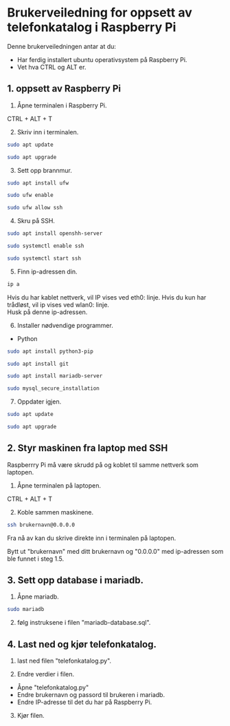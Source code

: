 # Brukerveiledning for oppsett av telefonkatalog i Raspberry Pi

Denne brukerveiledningen antar at du:
- Har ferdig installert ubuntu operativsystem på Raspberry Pi.
- Vet hva CTRL og ALT er.

## 1. oppsett av Raspberry Pi

1. Åpne terminalen i Raspberry Pi.

CTRL + ALT + T

2. Skriv inn i terminalen.

```bash
sudo apt update
```
```bash
sudo apt upgrade
```

3. Sett opp brannmur.

```bash
sudo apt install ufw
```
```bash
sudo ufw enable
```
```bash
sudo ufw allow ssh
```

4. Skru på SSH.

```bash
sudo apt install openshh-server
```
```bash
sudo systemctl enable ssh
```
```bash
sudo systemctl start ssh
```

5. Finn ip-adressen din.

```bash
ip a
```

Hvis du har kablet nettverk, vil IP vises ved eth0: linje. Hvis du kun har trådløst, vil ip vises ved wlan0: linje.  
Husk på denne ip-adressen.

6. Installer nødvendige programmer.

- Python
```bash
sudo apt install python3-pip
```
```bash
sudo apt install git
```
```bash
sudo apt install mariadb-server
```
```bash
sudo mysql_secure_installation
```

7. Oppdater igjen.

```bash
sudo apt update
```
```bash
sudo apt upgrade
```

## 2. Styr maskinen fra laptop med SSH

Raspberrry Pi må være skrudd på og koblet til samme nettverk som laptopen. 

1. Åpne terminalen på laptopen.

CTRL + ALT + T

2. Koble sammen maskinene.

```bash
ssh brukernavn@0.0.0.0
```

Fra nå av kan du skrive direkte inn i terminalen på laptopen.

Bytt ut "brukernavn" med ditt brukernavn og "0.0.0.0" med ip-adressen som ble funnet i steg 1.5.

## 3. Sett opp database i mariadb.

1. Åpne mariadb.

```bash
sudo mariadb
```

2. følg instruksene i filen "mariadb-database.sql".

## 4. Last ned og kjør telefonkatalog.

1. last ned filen "telefonkatalog.py".

2. Endre verdier i filen.

- Åpne "telefonkatalog.py"
- Endre brukernavn og passord til brukeren i mariadb.
- Endre IP-adresse til det du har på Raspberry Pi.

3. Kjør filen.
